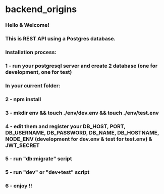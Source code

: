 # backend_origins

### Hello & Welcome!

### This is REST API using a Postgres database.

### Installation process:

###  1 - run your postgresql server and create 2 database (one for development, one for test)
###  In your current folder: 
###  2 - npm install
###  3 - mkdir env && touch ./env/dev.env && touch ./env/test.env
###  4 - edit them and register your DB_HOST, PORT, DB_USERNAME, DB_PASSWORD, DB_NAME, DB_HOSTNAME, NODE_ENV (development for dev.env & test for test.env) & JWT_SECRET
###  5 - run "db:migrate" script
###  5 - run "dev" or "dev+test" script
###  6 - enjoy !!
